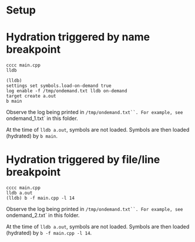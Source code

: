 # Setup



# Hydration triggered by name breakpoint

```
cccc main.cpp
lldb

(lldb)
settings set symbols.load-on-demand true
log enable -f /tmp/ondemand.txt lldb on-demand
target create a.out
b main
```

Observe the log being printed in `/tmp/ondemand.txt``.
For example, see `ondemand_1.txt` in this folder.

At the time of `lldb a.out`, symbols are not loaded.
Symbols are then loaded (hydrated) by `b main`.


# Hydration triggered by file/line breakpoint

```
cccc main.cpp
lldb a.out
(lldb) b -f main.cpp -l 14
```

Observe the log being printed in `/tmp/ondemand.txt``.
For example, see `ondemand_2.txt` in this folder.

At the time of `lldb a.out`, symbols are not loaded.
Symbols are then loaded (hydrated) by `b -f main.cpp -l 14`.
